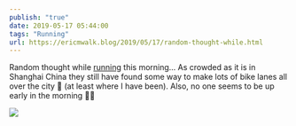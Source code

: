 ```yaml
---
publish: "true"
date: 2019-05-17 05:44:00
tags: "Running"
url: https://ericmwalk.blog/2019/05/17/random-thought-while.html
---
```


Random thought while [running](https://www.strava.com/activities/2373996488) this morning... As crowded as it is in Shanghai China they still have found some way to make lots of bike lanes all over the city 🤔 (at least where I have been). Also, no one seems to be up early in the morning 🏃‍♂️

![](https://ericmwalk.blog/uploads/2022/87abc77b1b.jpg)